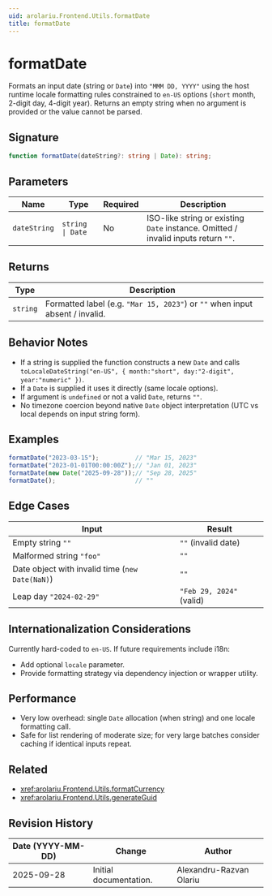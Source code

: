 ```yaml
---
uid: arolariu.Frontend.Utils.formatDate
title: formatDate
---
```


# formatDate

Formats an input date (string or `Date`) into `"MMM DD, YYYY"` using the host runtime locale formatting rules constrained to `en-US` options (`short` month, 2-digit day, 4-digit year).
Returns an empty string when no argument is provided or the value cannot be parsed.

## Signature

```ts
function formatDate(dateString?: string | Date): string;
```

## Parameters

| Name | Type | Required | Description |
| ---- | ---- | -------- | ----------- |
| `dateString` | `string \| Date` | No | ISO-like string or existing `Date` instance. Omitted / invalid inputs return `""`. |

## Returns

| Type | Description |
| ---- | ----------- |
| `string` | Formatted label (e.g. `"Mar 15, 2023"`) or `""` when input absent / invalid. |

## Behavior Notes

- If a string is supplied the function constructs a new `Date` and calls `toLocaleDateString("en-US", { month:"short", day:"2-digit", year:"numeric" })`.
- If a `Date` is supplied it uses it directly (same locale options).
- If argument is `undefined` or not a valid `Date`, returns `""`.
- No timezone coercion beyond native `Date` object interpretation (UTC vs local depends on input string form).

## Examples

```ts
formatDate("2023-03-15");          // "Mar 15, 2023"
formatDate("2023-01-01T00:00:00Z");// "Jan 01, 2023"
formatDate(new Date("2025-09-28"));// "Sep 28, 2025"
formatDate();                      // ""
```

## Edge Cases

| Input | Result |
| ----- | ------ |
| Empty string `""` | `""` (invalid date) |
| Malformed string `"foo"` | `""` |
| Date object with invalid time (`new Date(NaN)`) | `""` |
| Leap day `"2024-02-29"` | `"Feb 29, 2024"` (valid) |

## Internationalization Considerations

Currently hard-coded to `en-US`. If future requirements include i18n:
- Add optional `locale` parameter.
- Provide formatting strategy via dependency injection or wrapper utility.

## Performance

- Very low overhead: single `Date` allocation (when string) and one locale formatting call.
- Safe for list rendering of moderate size; for very large batches consider caching if identical inputs repeat.

## Related

- <xref:arolariu.Frontend.Utils.formatCurrency>
- <xref:arolariu.Frontend.Utils.generateGuid>

## Revision History

| Date (YYYY-MM-DD) | Change | Author |
| ----------------- | ------ | ------ |
| 2025-09-28 | Initial documentation. | Alexandru-Razvan Olariu |
